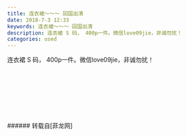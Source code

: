 ```yaml
---
title: 连衣裙～～～ 回国出清
date: 2018-7-3 12:33
keywords: 连衣裙～～～ 回国出清
description: 连衣裙 S 码， 400p一件。微信love09jie，非诚勿扰！
categories: used
---
```

<td class="t_f" id="postmessage_1474206">

连衣裙 S 码， 400p一件。微信love09jie，非诚勿扰！<br/>
<img alt="" border="0" class="zoom" data-cf-modified-1ffc4b9277cfc34adb653e17-="" file="http://www.flw.ph/data/appbyme/upload/image/201807/03/20ybgqAlXV1F.jpg" id="aimg_cyZcQ" lazyloadthumb="1" onclick="" onmouseover="" src="http://www.flw.ph/data/appbyme/upload/image/201807/03/20ybgqAlXV1F.jpg"/><br/>
<br/>
<img alt="" border="0" class="zoom" data-cf-modified-1ffc4b9277cfc34adb653e17-="" file="http://www.flw.ph/data/appbyme/upload/image/201807/03/1R5AQ1iRcgFX.jpg" id="aimg_yD7hY" lazyloadthumb="1" onclick="" onmouseover="" src="http://www.flw.ph/data/appbyme/upload/image/201807/03/1R5AQ1iRcgFX.jpg"/><br/>
<br/>
<img alt="" border="0" class="zoom" data-cf-modified-1ffc4b9277cfc34adb653e17-="" file="http://www.flw.ph/data/appbyme/upload/image/201807/03/7zmBBpYntmUF.jpg" id="aimg_yRhdl" lazyloadthumb="1" onclick="" onmouseover="" src="http://www.flw.ph/data/appbyme/upload/image/201807/03/7zmBBpYntmUF.jpg"/><br/>
<br/>
<img alt="" border="0" class="zoom" data-cf-modified-1ffc4b9277cfc34adb653e17-="" file="http://www.flw.ph/data/appbyme/upload/image/201807/03/RpXnCgrN7NOu.jpg" id="aimg_Q2N0U" lazyloadthumb="1" onclick="" onmouseover="" src="http://www.flw.ph/data/appbyme/upload/image/201807/03/RpXnCgrN7NOu.jpg"/><br/>
<br/>
<img alt="" border="0" class="zoom" data-cf-modified-1ffc4b9277cfc34adb653e17-="" file="http://www.flw.ph/data/appbyme/upload/image/201807/03/ELVmnXpNSxHD.jpg" id="aimg_c86nr" lazyloadthumb="1" onclick="" onmouseover="" src="http://www.flw.ph/data/appbyme/upload/image/201807/03/ELVmnXpNSxHD.jpg"/><br/>
<br/>
<img alt="" border="0" class="zoom" data-cf-modified-1ffc4b9277cfc34adb653e17-="" file="http://www.flw.ph/data/appbyme/upload/image/201807/03/u3cjG4O5BXmP.jpg" id="aimg_uj8OC" lazyloadthumb="1" onclick="" onmouseover="" src="http://www.flw.ph/data/appbyme/upload/image/201807/03/u3cjG4O5BXmP.jpg"/><br/>
<br/>
<img alt="" border="0" class="zoom" data-cf-modified-1ffc4b9277cfc34adb653e17-="" file="http://www.flw.ph/data/appbyme/upload/image/201807/03/bbyqityLhzHa.jpg" id="aimg_QY4y3" lazyloadthumb="1" onclick="" onmouseover="" src="http://www.flw.ph/data/appbyme/upload/image/201807/03/bbyqityLhzHa.jpg"/><br/>
<br/>
</td>
###### 转载自[菲龙网]